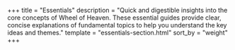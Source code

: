 +++
title = "Essentials"
description = "Quick and digestible insights into the core concepts of Wheel of Heaven. These essential guides provide clear, concise explanations of fundamental topics to help you understand the key ideas and themes."
template = "essentials-section.html"
sort_by = "weight"
+++
